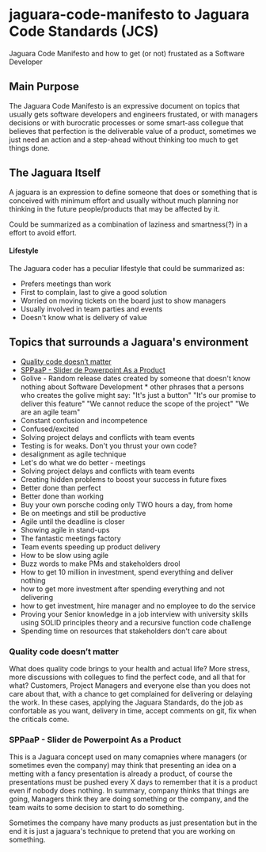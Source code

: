 # jaguara-code-manifesto to Jaguara Code Standards (JCS)
Jaguara Code Manifesto and how to get (or not) frustated as a Software Developer

## Main Purpose
The Jaguara Code Manifesto is an expressive document on topics that usually gets software developers and engineers frustated, or with managers decisions or with burocratic processes or some smart-ass collegue that believes that perfection is the deliverable value of a product, sometimes we just need an action and a step-ahead without thinking too much to get things done.

## The Jaguara Itself
A jaguara is an expression to define someone that does or something that is conceived with minimum effort and usually without much planning nor thinking in the future people/products that may be affected by it.

Could be summarized as a combination of laziness and smartness(?) in a effort to avoid effort.

#### Lifestyle
The Jaguara coder has a peculiar lifestyle that could be summarized as:
- Prefers meetings than work
- First to complain, last to give a good solution
- Worried on moving tickets on the board just to show managers
- Usually involved in team parties and events
- Doesn't know what is delivery of value

## Topics that surrounds a Jaguara's environment
- [Quality code doesn’t matter](#quality-code-doesnt-matter)
- [SPPaaP - Slider de Powerpoint As a Product](#quality-code-doesnt-matter)
- Golive - Random release dates created by someone that doesn't know nothing about Software Development
         * other phrases that a persons who creates the golive might say:
           "It's just a button"
           "It's our promise to deliver this feature" 
           "We cannot reduce the scope of the project"
           "We are an agile team"
- Constant confusion and incompetence
- Confused/excited
- Solving project delays and conflicts with team events
- Testing is for weaks. Don't you thrust your own code?
- desalignment as agile technique
- Let's do what we do better - meetings
- Solving project delays and conflicts with team events
- Creating hidden problems to boost your success in future fixes 
- Better done than perfect
- Better done than working
- Buy your own porsche coding only TWO hours a day, from home
- Be on meetings and still be productive
- Agile until the deadline is closer
- Showing agile in stand-ups 
- The fantastic meetings factory 
- Team events speeding up product delivery 
- How to be slow using agile
- Buzz words to make PMs and stakeholders drool
- How to get 10 million in investment, spend everything and deliver nothing
- how to get more investment after spending everything and not delivering
- how to get investment, hire manager and no employee to do the service 
- Proving your Senior knowledge in a job interview with university skills using SOLID principles theory and a recursive function code challenge 
- Spending time on resources that stakeholders don't care about

### Quality code doesn’t matter
What does quality code brings to your health and actual life? More stress, more discussions with collegues to find the perfect code, and all that for what? Customers, Project Managers and everyone else than you does not care about that, with a chance to get complained for delivering or delaying the work.
In these cases, applying the Jaguara Standards, do the job as confortable as you want, delivery in time, accept comments on git, fix when the criticals come.

### SPPaaP - Slider de Powerpoint As a Product
This is a Jaguara concept used on many comapnies where managers (or sometimes even the company) may think that presenting an idea on a metting with a fancy presentation is already a product, of course the presentations must be pushed every X days to remember that it is a product even if nobody does nothing. In summary, company thinks that things are going, Managers think they are doing something or the company, and the team waits to some decision to start to do something.

Sometimes the company have many products as just presentation but in the end it is just a jaguara's technique to pretend that you are working on something.
